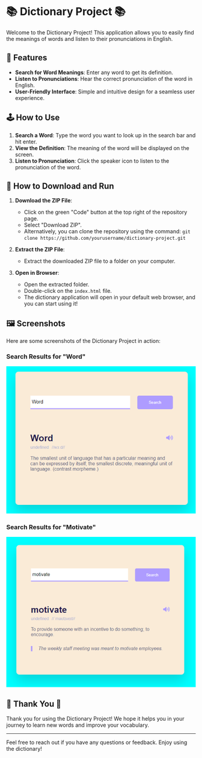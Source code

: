 # 📚 Dictionary Project 📚

Welcome to the Dictionary Project! This application allows you to easily find the meanings of words and listen to their pronunciations in English.

## 🌟 Features

- **Search for Word Meanings**: Enter any word to get its definition.
- **Listen to Pronunciations**: Hear the correct pronunciation of the word in English.
- **User-Friendly Interface**: Simple and intuitive design for a seamless user experience.

## 🕹️ How to Use

1. **Search a Word**: Type the word you want to look up in the search bar and hit enter.
2. **View the Definition**: The meaning of the word will be displayed on the screen.
3. **Listen to Pronunciation**: Click the speaker icon to listen to the pronunciation of the word.

## 💾 How to Download and Run

1. **Download the ZIP File**:
   - Click on the green "Code" button at the top right of the repository page.
   - Select "Download ZIP".
   - Alternatively, you can clone the repository using the command: `git clone https://github.com/yourusername/dictionary-project.git`

2. **Extract the ZIP File**:
   - Extract the downloaded ZIP file to a folder on your computer.

3. **Open in Browser**:
   - Open the extracted folder.
   - Double-click on the `index.html` file.
   - The dictionary application will open in your default web browser, and you can start using it!

## 🖼️ Screenshots

Here are some screenshots of the Dictionary Project in action:

### Search Results for "Word"
![Home Screen](image_01.png)

### Search Results for "Motivate"
![Search Results](image_02.png)


## 🙏 Thank You 🙏

Thank you for using the Dictionary Project! We hope it helps you in your journey to learn new words and improve your vocabulary.

---

Feel free to reach out if you have any questions or feedback. Enjoy using the dictionary!

